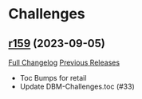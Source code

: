 # <DBM Mod> Challenges

## [r159](https://github.com/DeadlyBossMods/DBM-Challenges/tree/r159) (2023-09-05)
[Full Changelog](https://github.com/DeadlyBossMods/DBM-Challenges/compare/r158...r159) [Previous Releases](https://github.com/DeadlyBossMods/DBM-Challenges/releases)

- Toc Bumps for retail  
- Update DBM-Challenges.toc (#33)  
